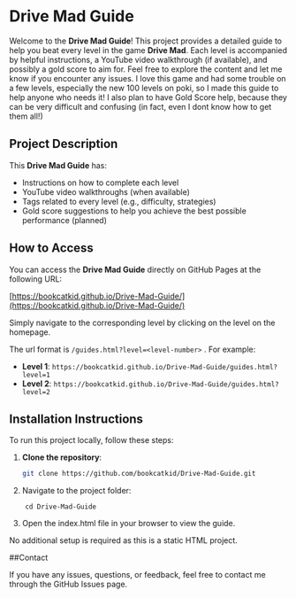 # Drive Mad Guide

Welcome to the **Drive Mad Guide**! This project provides a detailed guide to help you beat every level in the game **Drive Mad**. Each level is accompanied by helpful instructions, a YouTube video walkthrough (if available), and possibly a gold score to aim for. Feel free to explore the content and let me know if you encounter any issues.
I love this game and had some trouble on a few levels, especially the new 100 levels on poki, so I made this guide to help anyone who needs it!
I also plan to have Gold Score help, because they can be very difficult and confusing (in fact, even I dont know how to get them all!)

## Project Description

This **Drive Mad Guide** has:

- Instructions on how to complete each level
- YouTube video walkthroughs (when available)
- Tags related to every level (e.g., difficulty, strategies)
- Gold score suggestions to help you achieve the best possible performance (planned)

## How to Access

You can access the **Drive Mad Guide** directly on GitHub Pages at the following URL:

[https://bookcatkid.github.io/Drive-Mad-Guide/](https://bookcatkid.github.io/Drive-Mad-Guide/)

Simply navigate to the corresponding level by clicking on the level on the homepage.

The url format is `/guides.html?level=<level-number>` . For example:

- **Level 1**: `https://bookcatkid.github.io/Drive-Mad-Guide/guides.html?level=1`
- **Level 2**: `https://bookcatkid.github.io/Drive-Mad-Guide/guides.html?level=2`

## Installation Instructions

To run this project locally, follow these steps:

1. **Clone the repository**:
   ```bash
   git clone https://github.com/bookcatkid/Drive-Mad-Guide.git
   ```
2. Navigate to the project folder:
```
    cd Drive-Mad-Guide
```
3. Open the index.html file in your browser to view the guide.

No additional setup is required as this is a static HTML project.

##Contact

If you have any issues, questions, or feedback, feel free to contact me through the GitHub Issues page.
